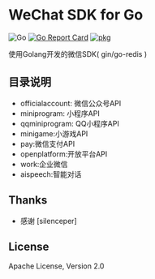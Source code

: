 # WeChat SDK for Go
![Go](https://github.com/donetkit/wechat/workflows/Go/badge.svg?branch=release-2.0)
[![Go Report Card](https://goreportcard.com/badge/github.com/donetkit/wechat)](https://goreportcard.com/report/github.com/donetkit/wechat)
[![pkg](https://img.shields.io/badge/dev-reference-007d9c?logo=go&logoColor=white&style=flat)](https://pkg.go.dev/github.com/donetkit/wechat?tab=doc)

使用Golang开发的微信SDK( gin/go-redis )

 
## 目录说明
- officialaccount: 微信公众号API
- miniprogram: 小程序API
- qqminiprogram: QQ小程序API
- minigame:小游戏API
- pay:微信支付API
- openplatform:开放平台API
- work:企业微信
- aispeech:智能对话
 
## Thanks
- 感谢 [silenceper]

## License

Apache License, Version 2.0
